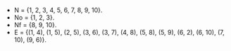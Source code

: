 - N = {1, 2, 3, 4, 5, 6, 7, 8, 9, 10}.
- No = {1, 2, 3}.
- Nf = {8, 9, 10}.
- E = {(1, 4), (1, 5), (2, 5), (3, 6), (3, 7), (4, 8), (5, 8), (5, 9), (6, 2), (6, 10), (7, 10), (9, 6)}.
